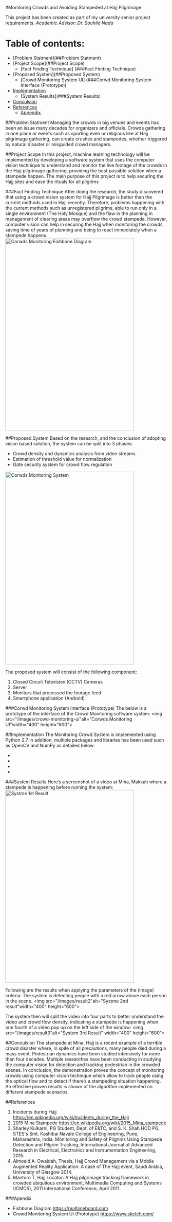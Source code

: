 #Monitoring Crowds and Avoiding Stampeded at Hajj Pilgrimage

This project has been created as part of my university senior project requirements.
*Academic Advisor: Dr. Souhila Nada*

# Table of contents:

- [Problem Statment](##Problem Statment)
- [Project Scope](##Project Scope)
	- [Fact Finding Technique] (###Fact Finding Technique)
- [Proposed System](##Proposed System)
	- [Crowd Monitoring System UI] (###Corwd Monitoring System Interface (Prototype))
- [Implementation](##Implementation)
	- [System Results](###System Results)
- [Conculsion](##Conculsion)
- [References](##References)
	- [Appendix](###Appendix)


##Problem Statment
Managing the crowds in big venues and events has been an issue many decades for organizers and officials.
Crowds gathering in one place or events such as sporting even or religious like at Hajj pilgrimage gathering, can create crushes and stampedes, whether triggered by natural disaster or misguided crowd managers.

##Project Scope
In this project, machine learning technology will be implemented by developing a software system that uses the computer vision technique to understand and monitor the live footage of the crowds in the Hajj pilgrimage gathering, providing the best possible solution when a stampede happen.
The main purpose of this project is to help securing the Hajj sites and ease the rituals for all pilgrims

###Fact Finding Technique
After doing the research, the study discovered that using a crowd vision system for Hajj Pilgrimage is better than the current methods used in Hajj recently. Therefore, problems happening with the current methods such as unregistered pilgrims, able to run only in a single environment (The Holy Mosque) and the flaw in the planning in management of clearing areas may overflow the crowd stampede. However, computer vision can help in securing the Hajj when monitoring the crowds, saving time of years of planning and being to react immediately when a stampede happens.
<img src="/images/fishbone-diagram.png" alt="Corwds Monitoring Fishbone Diagram" width="400" height="600">

##Proposed System
Based on the research, and the conclusion of adopting vision based solution, the system can be split into 3 phases:
* Crowd density and dynamics analysis from video streams
* Estimation of threshold value for normalization
* Gate security system for crowd flow regulation

<img src="/images/crowd-monitoring-arch" alt="Corwds Monitoring System" width="400" height="600">

The proposed system will consist of the following component:
1.	Closed Circuit Television (CCTV) Cameras
2.	Server
3.	Monitors that processed the footage feed
4.	Smartphone application (Android)

###Corwd Monitoring System Interface (Prototype)
The below is a prototype of the interface of the Crowd Monitoring software system:
<img src="/images/crowd-monitoring-ui"alt="Corwds Monitoring UI"width="400" height="600">

##Implementation
The Monitoring Crowd System is implemented using Python 2.7 
In addition, multiple packages and libraries has been used such as OpenCV and NumPy as detailed below:
* [Numpy]: https://numpy.org/
* [OpenCV]: https://opencv.org/
* [Optical Flow]: https://opencv-python-tutroals.readthedocs.io/en/latest/py_tutorials/py_video/py_lucas_kanade/py_lucas_kanade.html
* [The Lucas-Kanade Algorithm]: https://en.wikipedia.org/wiki/Lucas%E2%80%93Kanade_method

###System Results
Here’s a screenshot of a video at Mina, Makkah where a stampede is happening before running the system:
<img src="/images/result1" alt="Systme 1st Result" width="400" height="600">

Following are the results when applying the parameters of the (image) criteria:
The system is detecting people with a red arrow above each person in the scene.
<img src="/images/result2"alt="Systme 2nd result"width="400" height="600">

The system then will split the video into four parts to better understand the video and crowd flow density, indicating a stampede is happening when one fourth of a video pop up on the left side of the window:
<img src="/images/result3"alt="System 3rd Result" width="400" height="600">

##Conculsion
The stampede at Mina, Hajj is a recent example of a terrible crowd disaster where, in spite of all precautions, many people died during a mass event. Pedestrian dynamics have been studied intensively for more than four decades. 
Multiple researches have been conducting in studying the computer vision for detection and tracking pedestrian in the crowded scenes.
In conclusion, the demonstration proves the concept of monitoring crowds using computer vision technique which allow to track people using the optical flow and to detect if there’s a stampeding situation happening. An effective proven results is shown of the algorithm implemented on different stampede scenarios.

##References
1. Incidents during Hajj https://en.wikipedia.org/wiki/Incidents_during_the_Hajj
2. 2015 Mina Stampede https://en.wikipedia.org/wiki/2015_Mina_stampede
3. Sharley Kulkarni, PG Student, Dept. of E&TC,  and S. K. Shah HOD PG, STES's Smt. Kashibai Navale College of Engineering, Pune, Maharashtra, India,  Monitoring and Safety of Pilgrims Using Stampede Detection and Pilgrim Tracking, International Journal of Advanced Research in Electrical, Electronics and Instrumentation Engineering, 2015.
4. Almoaid A. Owaidah, Thesis, Hajj Crowd Management via a Mobile Augmented Reality Application: A case of The Hajj event, Saudi Arabia, University of Glasgow 2014. 
5. Mantoro T, Hajj Locator: A Hajj pilgrimage tracking framework in crowded ubiquitous environment, Multimedia Computing and Systems (ICMCS), 2011 International Conference, April 2011. 

###Apendix
* Fishbone Diagram https://realtimeboard.com 
* Crowd Monitoring System UI (Prototype) https://www.sketch.com/


